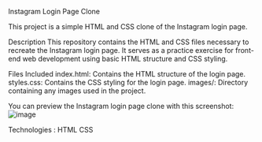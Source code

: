 Instagram Login Page Clone



This project is a simple HTML and CSS clone of the Instagram login page.

Description
This repository contains the HTML and CSS files necessary to recreate the Instagram login page. It serves as a practice exercise for front-end web development using basic HTML structure and CSS styling.

Files Included
index.html: Contains the HTML structure of the login page.
styles.css: Contains the CSS styling for the login page.
images/: Directory containing any images used in the project.



You can preview the Instagram login page clone with this screenshot:
![image](https://github.com/pritidubey82/Instagram/assets/144259538/d378e585-d9d6-4369-9263-f7aad4a27e03)



Technologies : 
HTML
CSS
